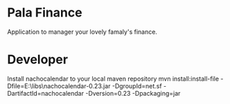Pala Finance
===========
Application to manager your lovely famaly's finance.

Developer
=========
Install nachocalendar to your local maven repository
mvn install:install-file -Dfile=E:\libs\nachocalendar-0.23.jar -DgroupId=net.sf -DartifactId=nachocalendar -Dversion=0.23 -Dpackaging=jar